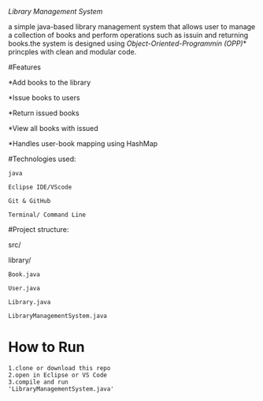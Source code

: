 *Library Management System*

 a simple java-based library management system that allows user to manage a collection of books and perform operations such as issuin and returning books.the system is designed using *Object-Oriented-Programmin
 (OPP)** princples with clean and modular code.


#Features
 
  *Add books to the library

  *Issue books to users
  
   *Return issued books
 
   *View all books with issued
 
   *Handles user-book mapping using HashMap


#Technologies used:

    java

    Eclipse IDE/VScode
 
    Git & GitHub
 
    Terminal/ Command Line


#Project structure:

  src/
  
   library/
   
    Book.java
    
    User.java
    
    Library.java
    
    LibraryManagementSystem.java


 # How to Run
    
    1.clone or download this repo
    2.open in Eclipse or VS Code
    3.compile and run
    'LibraryManagementSystem.java'
    
